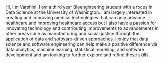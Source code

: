 Hi, I'm Varshini. I am a third year Bioengineering student with a focus in Data Science at the University of Washington.
I am largely interested in creating and improving medical technologies that can help advance healthcare and
improving healthcare access but I also have a passion for innovating technology and contributing improvements
to advancements in other areas such as manufacturing and social justice through the application of data and
software-driven approaches. I enjoy that data science and software engineering can help make a positive
difference via data analytics, machine learning, statistical modeling, and software development and am looking
to further explore and refine these skills.
<!---
varshini0906/varshini0906 is a ✨ special ✨ repository because its `README.md` (this file) appears on your GitHub profile.
You can click the Preview link to take a look at your changes.
--->
